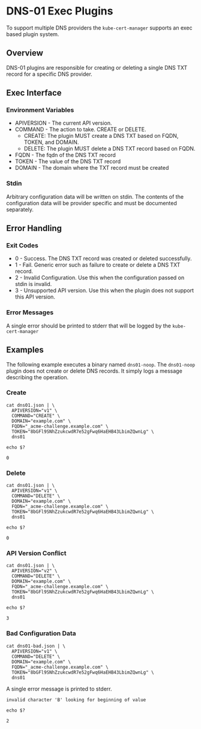 # DNS-01 Exec Plugins

To support multiple DNS providers the `kube-cert-manager` supports an exec based plugin system.

## Overview

DNS-01 plugins are responsible for creating or deleting a single DNS TXT record for a specific DNS provider.

## Exec Interface

### Environment Variables

* APIVERSION - The current API version.
* COMMAND - The action to take. CREATE or DELETE.
  * CREATE: The plugin MUST create a DNS TXT based on FQDN, TOKEN, and DOMAIN.
  * DELETE: The plugin MUST delete a DNS TXT record based on FQDN.
* FQDN - The fqdn of the DNS TXT record
* TOKEN - The value of the DNS TXT record
* DOMAIN - The domain where the TXT record must be created

### Stdin

Arbitrary configuration data will be written on stdin. The contents of the configuration data will be provider specific and must be documented separately.

## Error Handling

### Exit Codes

* 0 - Success. The DNS TXT record was created or deleted successfully.
* 1 - Fail. Generic error such as failure to create or delete a DNS TXT record.
* 2 - Invalid Configuration. Use this when the configuration passed on stdin is invalid.
* 3 - Unsupported API version. Use this when the plugin does not support this API version.

### Error Messages

A single error should be printed to stderr that will be logged by the `kube-cert-manager`

## Examples

The following example executes a binary named `dns01-noop`. The `dns01-noop` plugin does not create or delete DNS records. It simply logs a message describing the operation.

### Create

```
cat dns01.json | \
  APIVERSION="v1" \
  COMMAND="CREATE" \
  DOMAIN="example.com" \
  FQDN="_acme-challenge.example.com" \
  TOKEN="8bGFl9SNhZzukcwdR7e52gFwq6HaEHB43LbimZQwnLg" \
  dns01
```

```
echo $?
```
```
0
```

### Delete

```
cat dns01.json | \
  APIVERSION="v1" \
  COMMAND="DELETE" \
  DOMAIN="example.com" \
  FQDN="_acme-challenge.example.com" \
  TOKEN="8bGFl9SNhZzukcwdR7e52gFwq6HaEHB43LbimZQwnLg" \
  dns01
```

```
echo $?
```
```
0
```

### API Version Conflict

```
cat dns01.json | \
  APIVERSION="v2" \
  COMMAND="DELETE" \
  DOMAIN="example.com" \
  FQDN="_acme-challenge.example.com" \
  TOKEN="8bGFl9SNhZzukcwdR7e52gFwq6HaEHB43LbimZQwnLg" \
  dns01
```

```
echo $?
```
```
3
```

### Bad Configuration Data

```
cat dns01-bad.json | \
  APIVERSION="v1" \
  COMMAND="DELETE" \
  DOMAIN="example.com" \
  FQDN="_acme-challenge.example.com" \
  TOKEN="8bGFl9SNhZzukcwdR7e52gFwq6HaEHB43LbimZQwnLg" \
  dns01
```

A single error message is printed to stderr.

```
invalid character 'B' looking for beginning of value
```

```
echo $?
```
```
2
```
